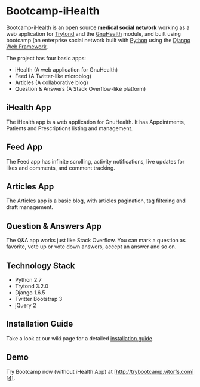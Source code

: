 # Bootcamp-iHealth

Bootcamp-iHealth is an open source **medical social network** working as a web application for [Trytond][0] and the [GnuHealth][1] module, and built using bootcamp (an enterprise social network built with [Python][2] using the [Django Web Framework][3].

The project has four basic apps:

* iHealth (A web application for GnuHealth)
* Feed (A Twitter-like microblog)
* Articles (A collaborative blog)
* Question & Answers (A Stack Overflow-like platform)

## iHealth App

The iHealth app is a web application for GnuHealth. It has Appointments, Patients and Prescriptions listing and management.


## Feed App

The Feed app has infinite scrolling, activity notifications, live updates for likes and comments, and comment tracking.


## Articles App

The Articles app is a basic blog, with articles pagination, tag filtering and draft management.


## Question & Answers App

The Q&A app works just like Stack Overflow. You can mark a question as favorite, vote up or vote down answers, accept an answer and so on.


## Technology Stack

- Python 2.7
- Trytond 3.2.0
- Django 1.6.5
- Twitter Bootstrap 3
- jQuery 2


## Installation Guide

Take a look at our wiki page for a detailed [installation guide][5].


## Demo

Try Bootcamp now (without iHealth App) at [http://trybootcamp.vitorfs.com][4].

[0]: http://www.tryton.org/
[1]: http://health.gnu.org/
[2]: https://www.python.org/
[3]: https://www.djangoproject.com/
[4]: http://trybootcamp.vitorfs.com/
[5]: https://github.com/vitorfs/bootcamp/wiki/Installing-and-Running-Bootcamp

